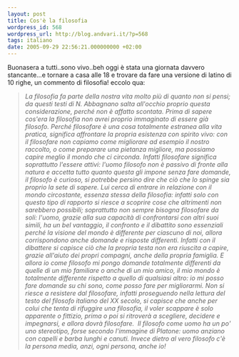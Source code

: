 ```yaml
---
layout: post
title: Cos'è la filosofia
wordpress_id: 568
wordpress_url: http://blog.andvari.it/?p=568
tags: italiano
date: 2005-09-29 22:56:21.000000000 +02:00
---
```

Buonasera a tutti..sono vivo..beh oggi è stata una giornata davvero stancante...e tornare a casa alle 18 e trovare da fare una versione di latino di 10 righe, un commento di filosofia! eccolo qua:
<!--more-->
<blockquote>
<span style="font-style: italic;">La filosofia fa parte della nostra vita molto più di quanto non si pensi; da questi testi di N. Abbagnano salta all'occhio proprio questa considerazione, perché non è affatto scontata. Prima di sapere cos'era la filosofia non avrei proprio immaginato di essere già filosofo. Perché filosofare è una cosa totalmente estranea alla vita pratica, significa affrontare la propria esistenza con spirito vivo: con il filosofare non capiamo come migliorare ad esempio il nostro raccolto, o come preparare una pietanza migliore, ma possiamo capire meglio il mondo che ci circonda. Infatti filosofare significa soprattutto l'essere attivi: l'uomo filosofo non è passivo di fronte alla natura e accetta tutto quanto questa gli impone senza fare domande, il filosofo è curioso, si potrebbe persino dire che ciò che lo spinge sia proprio la sete di sapere. Lui cerca di entrare in relazione con il mondo circostante, essenza stessa della filosofia: infatti solo con questo tipo di rapporto si riesce a scoprire cose che altrimenti non sarebbero possibili; soprattutto non sempre bisogna filosofare da soli: l'uomo, grazie alla sua capacità di confrontarsi con altri suoi simili, ha un bel vantaggio, il confronto e il dibattito sono essenziali perché la visione del mondo è differente per ciascuno di noi, allora corrispondono anche domande e risposte differenti. Infatti con il dibattere si capisce ciò che la propria testa non era riuscita a capire, grazie all'aiuto dei propri compagni, anche della propria famiglia. E allora io come filosofo mi pongo domande totalmente differenti da quelle di un mio familiare o anche di un mio amico, il mio mondo è totalmente differente rispetto a quello di qualsiasi altro: io mi posso fare domande su chi sono, come posso fare per migliorarmi. Non si riesce a resistere dal filosofare, infatti proseguendo nella lettura del testo del filosofo italiano del XX secolo, si capisce che anche per colui che tenta di rifuggire una filosofia, il voler scappare è solo apparente o fittizio, prima o poi si ritroverà a scegliere, decidere e impegnarsi, e allora dovrà filosofare.  Il filosofo come uomo ha un po' uno stereotipo, forse secondo l'immagine di Platone: uomo anziano con capelli e barba lunghi e canuti. Invece dietro al vero filosofo c'è la persona media, anzi, ogni persona, anche io!</span></blockquote>
